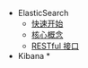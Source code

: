 * ElasticSearch
  * [快速开始](es/quick-start.md)
  * [核心概念](es/core-concept.md)
  * [RESTful 接口](es/RESTful.md)
* Kibana
  * 

